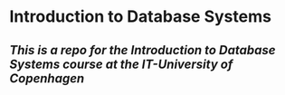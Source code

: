 # Introduction to Database Systems
## *This is a repo for the Introduction to Database Systems course at the IT-University of Copenhagen*

